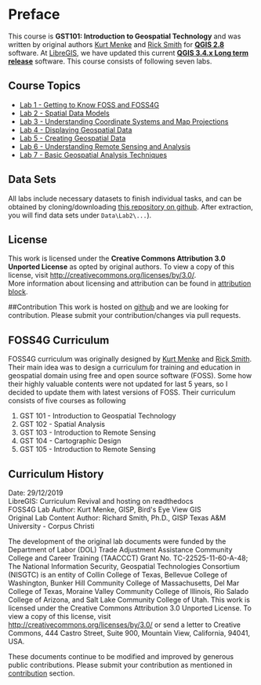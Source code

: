# Preface
This course is **GST101: Introduction to Geospatial Technology** and was written by original authors [Kurt Menke](https://twitter.com/geomenke) and [Rick Smith](https://github.com/RickSmith)
 for [**QGIS 2.8**](https://www.qgis.org) software. At [LibreGIS](https://github.com/libregis), we have updated this current [**QGIS 3.4.x Long term release**](https://www.qgis.org) software. 
 This course consists of following seven labs.
 
## Course Topics
* [Lab 1 - Getting to Know FOSS and FOSS4G](Lab1.md)
* [Lab 2 - Spatial Data Models](Lab2.md)
* [Lab 3 - Understanding Coordinate Systems and Map Projections](Lab3.md)
* [Lab 4 - Displaying Geospatial Data](Lab4.md)
* [Lab 5 - Creating Geospatial Data](Lab5.md)
* [Lab 6 - Understanding Remote Sensing and Analysis](Lab6.md)
* [Lab 7 - Basic Geospatial Analysis Techniques](Lab7.md)

## Data Sets
All labs include necessary datasets to finish individual tasks, and can be obtained by cloning/downloading [this repository on github](https://github.com/libregis/GST101).
After extraction, you will find data sets under `Data\Lab2\...`). 

## License  
This work is licensed under the **Creative Commons Attribution 3.0 Unported License** as opted by original authors. 
To view a copy of this license, visit <http://creativecommons.org/licenses/by/3.0/>.  
More information about licensing and attribution can be found in [attribution block](https://github.com/libregis/GST101/blob/master/Attribution_Block_for_Lab_Documents.md).

##Contribution
This work is hosted on [github](https://github.com/libregis/GST101) and we are looking for contribution. Please submit your contribution/changes via pull requests. 

## FOSS4G Curriculum
FOSS4G curriculum was originally designed by [Kurt Menke](https://twitter.com/geomenke) and [Rick Smith](https://github.com/RickSmith). 
Their main idea was to design a curriculum for training and education in geospatial domain using free and open source software (FOSS). 
Some how their highly valuable contents were not updated for last 5 years, so I decided to update them with latest versions of 
FOSS. Their curriculum consists of five courses as following

1. GST 101 - Introduction to Geospatial Technology
2. GST 102 - Spatial Analysis
3. GST 103 - Introduction to Remote Sensing 
4. GST 104 - Cartographic Design 
5. GST 105 - Introduction to Remote Sensing 

## Curriculum History
Date: 29/12/2019  
LibreGIS: Curriculum Revival and hosting on readthedocs  
FOSS4G Lab Author: Kurt Menke, GISP, Bird's Eye View GIS  
Original Lab Content Author:
Richard Smith, Ph.D., GISP
Texas A&M University - Corpus Christi

The development of the original lab documents were funded by the Department of Labor (DOL) Trade Adjustment Assistance Community College and Career Training (TAACCCT) Grant No.  TC-22525-11-60-A-48; The National Information Security, Geospatial Technologies Consortium (NISGTC) is an entity of Collin College of Texas, Bellevue College of Washington, Bunker Hill Community College of Massachusetts, Del Mar College of Texas, Moraine Valley Community College of Illinois, Rio Salado College of Arizona, and Salt Lake Community College of Utah.  This work is licensed under the Creative Commons Attribution 3.0 Unported License.  To view a copy of this license, visit <http://creativecommons.org/licenses/by/3.0/> or send a letter to Creative Commons, 444 Castro Street, Suite 900, Mountain View, California, 94041, USA.  

These documents continue to be modified and improved by generous public contributions. Please submit your contribution as mentioned in [contribution](#contribution) section.
